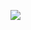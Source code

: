 ![](https://github-readme-stats.vercel.app/api?username=rrrrind&show_icons=true&theme=shades-of-purple)

